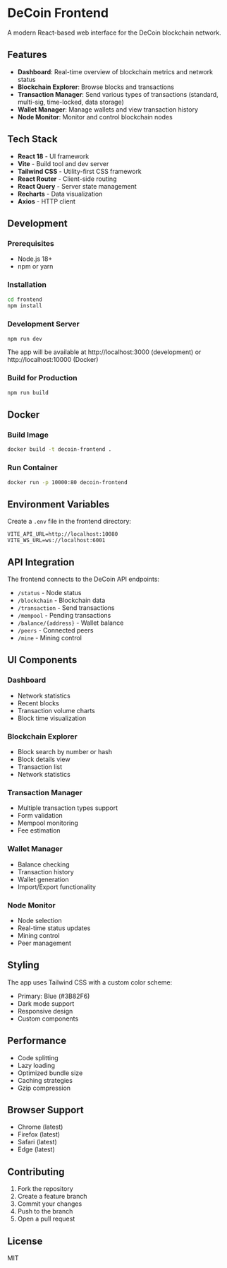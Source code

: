 # DeCoin Frontend

A modern React-based web interface for the DeCoin blockchain network.

## Features

- **Dashboard**: Real-time overview of blockchain metrics and network status
- **Blockchain Explorer**: Browse blocks and transactions
- **Transaction Manager**: Send various types of transactions (standard, multi-sig, time-locked, data storage)
- **Wallet Manager**: Manage wallets and view transaction history
- **Node Monitor**: Monitor and control blockchain nodes

## Tech Stack

- **React 18** - UI framework
- **Vite** - Build tool and dev server
- **Tailwind CSS** - Utility-first CSS framework
- **React Router** - Client-side routing
- **React Query** - Server state management
- **Recharts** - Data visualization
- **Axios** - HTTP client

## Development

### Prerequisites

- Node.js 18+
- npm or yarn

### Installation

```bash
cd frontend
npm install
```

### Development Server

```bash
npm run dev
```

The app will be available at http://localhost:3000 (development) or http://localhost:10000 (Docker)

### Build for Production

```bash
npm run build
```

## Docker

### Build Image

```bash
docker build -t decoin-frontend .
```

### Run Container

```bash
docker run -p 10000:80 decoin-frontend
```

## Environment Variables

Create a `.env` file in the frontend directory:

```env
VITE_API_URL=http://localhost:10080
VITE_WS_URL=ws://localhost:6001
```

## API Integration

The frontend connects to the DeCoin API endpoints:

- `/status` - Node status
- `/blockchain` - Blockchain data
- `/transaction` - Send transactions
- `/mempool` - Pending transactions
- `/balance/{address}` - Wallet balance
- `/peers` - Connected peers
- `/mine` - Mining control

## UI Components

### Dashboard
- Network statistics
- Recent blocks
- Transaction volume charts
- Block time visualization

### Blockchain Explorer
- Block search by number or hash
- Block details view
- Transaction list
- Network statistics

### Transaction Manager
- Multiple transaction types support
- Form validation
- Mempool monitoring
- Fee estimation

### Wallet Manager
- Balance checking
- Transaction history
- Wallet generation
- Import/Export functionality

### Node Monitor
- Node selection
- Real-time status updates
- Mining control
- Peer management

## Styling

The app uses Tailwind CSS with a custom color scheme:

- Primary: Blue (#3B82F6)
- Dark mode support
- Responsive design
- Custom components

## Performance

- Code splitting
- Lazy loading
- Optimized bundle size
- Caching strategies
- Gzip compression

## Browser Support

- Chrome (latest)
- Firefox (latest)
- Safari (latest)
- Edge (latest)

## Contributing

1. Fork the repository
2. Create a feature branch
3. Commit your changes
4. Push to the branch
5. Open a pull request

## License

MIT